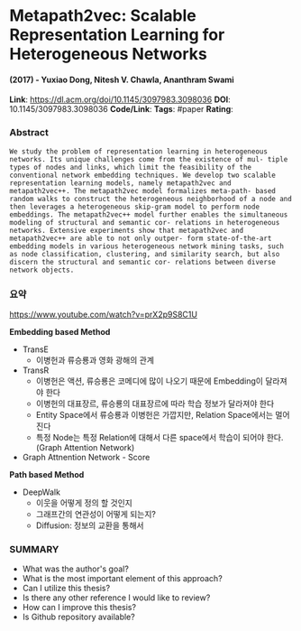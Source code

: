 # Metapath2vec: Scalable Representation Learning for Heterogeneous Networks
#### (2017) - Yuxiao Dong, Nitesh V. Chawla, Ananthram Swami
**Link**: https://dl.acm.org/doi/10.1145/3097983.3098036
**DOI**: 10.1145/3097983.3098036
**Code/Link**:
**Tags**: #paper
**Rating**:

### Abstract

```
We study the problem of representation learning in heterogeneous networks. Its unique challenges come from the existence of mul- tiple types of nodes and links, which limit the feasibility of the conventional network embedding techniques. We develop two scalable representation learning models, namely metapath2vec and metapath2vec++. The metapath2vec model formalizes meta-path- based random walks to construct the heterogeneous neighborhood of a node and then leverages a heterogeneous skip-gram model to perform node embeddings. The metapath2vec++ model further enables the simultaneous modeling of structural and semantic cor- relations in heterogeneous networks. Extensive experiments show that metapath2vec and metapath2vec++ are able to not only outper- form state-of-the-art embedding models in various heterogeneous network mining tasks, such as node classification, clustering, and similarity search, but also discern the structural and semantic cor- relations between diverse network objects.
```

### 요약
https://www.youtube.com/watch?v=prX2p9S8C1U

**Embedding based Method**
- TransE
	- 이병헌과 류승룡과 영화 광해의 관계
- TransR
	- 이병헌은 액션, 류승룡은 코메디에 많이 나오기 때문에 Embedding이 달라져야 한다
	- 이병헌의 대표장르, 류승룡의 대표장르에 따라 학습 정보가 달라져야 한다
	- Entity Space에서 류승룡과 이병헌은 가깝지만, Relation Space에서는 멀어진다
	- 특정 Node는 특정 Relation에 대해서 다른 space에서 학습이 되어야 한다. (Graph Attention Network)
- Graph Attnention Network - Score

**Path based Method**
- DeepWalk
	- 이웃을 어떻게 정의 할 것인지
	- 그래프간의 연관성이 어떻게 되는지?
	- Diffusion: 정보의 교환을 통해서 




### SUMMARY
- What was the author's goal?
- What is the most important element of this approach?
- Can I utilize this thesis?
- Is there any other reference I would like to review?
- How can I improve this thesis?
- Is Github repository available?